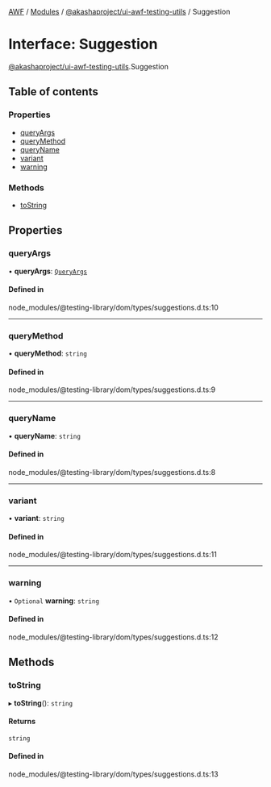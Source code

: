 [AWF](../README.md) / [Modules](../modules.md) / [@akashaproject/ui-awf-testing-utils](../modules/akashaproject_ui_awf_testing_utils.md) / Suggestion

# Interface: Suggestion

[@akashaproject/ui-awf-testing-utils](../modules/akashaproject_ui_awf_testing_utils.md).Suggestion

## Table of contents

### Properties

- [queryArgs](akashaproject_ui_awf_testing_utils.Suggestion.md#queryargs)
- [queryMethod](akashaproject_ui_awf_testing_utils.Suggestion.md#querymethod)
- [queryName](akashaproject_ui_awf_testing_utils.Suggestion.md#queryname)
- [variant](akashaproject_ui_awf_testing_utils.Suggestion.md#variant)
- [warning](akashaproject_ui_awf_testing_utils.Suggestion.md#warning)

### Methods

- [toString](akashaproject_ui_awf_testing_utils.Suggestion.md#tostring)

## Properties

### queryArgs

• **queryArgs**: [`QueryArgs`](../modules/akashaproject_ui_awf_testing_utils.md#queryargs)

#### Defined in

node_modules/@testing-library/dom/types/suggestions.d.ts:10

___

### queryMethod

• **queryMethod**: `string`

#### Defined in

node_modules/@testing-library/dom/types/suggestions.d.ts:9

___

### queryName

• **queryName**: `string`

#### Defined in

node_modules/@testing-library/dom/types/suggestions.d.ts:8

___

### variant

• **variant**: `string`

#### Defined in

node_modules/@testing-library/dom/types/suggestions.d.ts:11

___

### warning

• `Optional` **warning**: `string`

#### Defined in

node_modules/@testing-library/dom/types/suggestions.d.ts:12

## Methods

### toString

▸ **toString**(): `string`

#### Returns

`string`

#### Defined in

node_modules/@testing-library/dom/types/suggestions.d.ts:13
